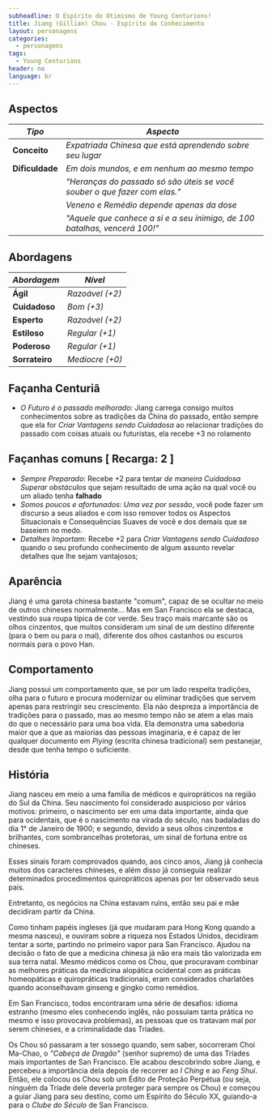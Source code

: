 ```yaml
---
subheadline: O Espírito do Otimismo de Young Centurions!
title: Jiang (Gillian) Chou - Espírito do Conhecimento
layout: personagens
categories:
  - personagens
tags:
  - Young Centurions
header: no
language: br
---
```


## Aspectos

| ***Tipo***       | ***Aspecto***                                                              |
|------------------|----------------------------------------------------------------------------|
| __Conceito__     | _Expatriada Chinesa que está aprendendo sobre seu lugar_                   |
| __Dificuldade__  | _Em dois mundos, e em nenhum ao mesmo tempo_                               |
|                  | _"Heranças do passado só são úteis se você souber o que fazer com elas."_  |
|                  | _Veneno e Remédio depende apenas da dose_                                  |
|                  | _"Aquele que conhece a si e a seu inimigo, de 100 batalhas, vencerá 100!"_ |

## Abordagens

| ***Abordagem*** | ***Nível***     |
|-----------------|-----------------|
| __Ágil__        | _Razoável (+2)_ |
| __Cuidadoso__   | _Bom (+3)_      |
| __Esperto__     | _Razoável (+2)_ |
| __Estiloso__    | _Regular (+1)_  |
| __Poderoso__    | _Regular (+1)_  |
| __Sorrateiro__  | _Medíocre (+0)_ |

## Façanha Centuriã

+ _O Futuro é o passado melhorado:_ Jiang carrega consigo muitos conhecimentos sobre as tradições da China do passado, então sempre que ela for _Criar Vantagens sendo Cuidadosa_ ao relacionar tradições do passado com coisas atuais ou futuristas, ela recebe +3 no rolamento

## Façanhas comuns [ Recarga: 2 ]

+ _Sempre Preparado_: Recebe +2 para tentar _de maneira Cuidadosa Superar obstáculos_ que sejam resultado de uma ação na qual você ou um aliado tenha **falhado**
+ _Somos poucos e afortunados:_ _Uma vez por sessão_,  você pode fazer um discurso a seus aliados e com isso remover todos os Aspectos Situacionais e Consequências Suaves de você e dos demais que se baseiem no medo.
+ _Detalhes Importam:_ Recebe +2 para _Criar Vantagens sendo Cuidadoso_ quando o seu profundo conhecimento de algum assunto revelar detalhes que lhe sejam vantajosos;

## Aparência

Jiang é uma garota chinesa bastante "comum", capaz de se ocultar no meio de outros chineses normalmente... Mas em San Francisco ela se destaca, vestindo sua roupa típica de cor verde. Seu traço mais marcante são os olhos cinzentos, que muitos consideram um sinal de um destino diferente (para o bem ou para o mal), diferente dos olhos castanhos ou escuros normais para o povo Han.

## Comportamento

Jiang possui um comportamento que, se por um lado respeita tradições, olha para o futuro e procura modernizar ou eliminar tradições que servem apenas para restringir seu crescimento. Ela não despreza a importância de tradições para o passado, mas ao mesmo tempo não se atem a elas mais do que o necessário para uma boa vida. Ela demonstra uma sabedoria maior que a que as maiorias das pessoas imaginaria, e é capaz de ler qualquer documento em _Piying_ (escrita chinesa tradicional) sem pestanejar, desde que tenha tempo o suficiente.

## História

Jiang nasceu em meio a uma família de médicos e quiropráticos na região do Sul da China. Seu nascimento foi considerado auspicioso por vários motivos: primeiro, o nascimento ser em uma data importante, ainda que para ocidentais, que é o nascimento na virada do século, nas badaladas do dia 1° de Janeiro de 1900; e segundo, devido a seus olhos cinzentos e brilhantes, com sombrancelhas protetoras, um sinal de fortuna entre os chineses.

Esses sinais foram comprovados quando, aos cinco anos, Jiang já conhecia muitos dos caracteres chineses, e além disso já conseguia realizar determinados procedimentos quiropráticos apenas por ter observado seus pais. 

Entretanto, os negócios na China estavam ruins, então seu pai e mãe decidiram partir da China. 

Como tinham papéis ingleses (já que mudaram para Hong Kong quando a mesma nasceu), e ouviram sobre a riqueza nos Estados Unidos, decidiram tentar a sorte, partindo no primeiro vapor para San Francisco. Ajudou na decisão o fato de que a medicina chinesa já não era mais tão valorizada em sua terra natal. Mesmo médicos como os Chou, que procuravam combinar as melhores práticas da medicina alopática ocidental com as práticas homeopáticas e quiropráticas tradicionais, eram considerados charlatões quando aconselhavam ginseng e gingko como remédios. 

Em San Francisco, todos encontraram uma série de desafios: idioma estranho (mesmo eles conhecendo inglês, não possuiam tanta prática no mesmo e isso provocava problemas), as pessoas que os tratavam mal por serem chineses, e a criminalidade das Tríades. 

Os Chou só passaram a ter sossego quando, sem saber, socorreram Choi Ma-Chao, o _"Cabeça de Dragão"_ (senhor supremo) de uma das Tríades mais importantes de San Francisco. Ele acabou descobrindo sobre Jiang, e percebeu a importância dela depois de recorrer ao _I Ching_ e ao _Feng Shui_. Então, ele colocou os Chou sob um Édito de Proteção Perpétua (ou seja, ninguém da Tríade dele deveria proteger para sempre os Chou) e começou a guiar Jiang para seu destino, como um Espírito do Século XX, guiando-a para o _Clube do Século_ de San Francisco.
